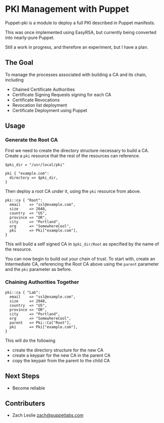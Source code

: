 # PKI Management with Puppet

Puppet-pki is a module to deploy a full PKI described in Puppet manifests.

This was once implemented using EasyRSA, but currently being converted into
nearly-pure Puppet.

Still a work in progress, and therefore an experiment, but I have a plan.

## The Goal

To manage the processes associated with building a CA and its chain, including 

  * Chained Certificate Authorities
  * Certificate Signing Requests signing for each CA
  * Certificate Revocations
  * Revocation list deployment
  * Certificate Deployment using Puppet

## Usage

### Generate the Root CA

First we need to create the directory structure necessary to build a CA.  Create a `pki` resource that the rest of the resources can reference.

    $pki_dir = "/usr/local/pki"

    pki { "example.com":
      directory => $pki_dir,
    }

Then deploy a root CA under it, using the `pki` resource from above.

    pki::ca { "Root":
      email    => "ssl@example.com",
      size     => 2048,
      country  => "US",
      province => "OR",
      city     => "Portland",
      org      => "SomewhereCool",
      pki      => Pki["example.com"],
    }

This will build a self signed CA in `$pki_dir/Root` as specified by the name of
the resource.

You can now begin to build out your chain of trust.  To start with, create an Intermediate CA, referencing the Root CA above using the `parent` parameter and the `pki` parameter as before.

### Chaining Authorities Together

    pki::ca { "Lab":
      email    => "ssl@example.com",
      size     => 2048,
      country  => "US",
      province => "OR",
      city     => "Portland",
      org      => "SomewhereCool",
      parent   => Pki::Ca["Root"],
      pki      => Pki["example.com"],
    }

This will do the following

* create the directory structure for the new CA
* create a keypair for the new CA in the parent CA
* copy the keypair from the parent to the child CA

## Next Steps

* Become reliable

## Contributers

* Zach Leslie <zach@puppetlabs.com>

